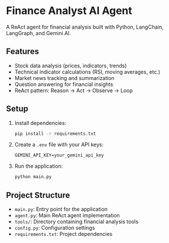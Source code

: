 # Finance Analyst AI Agent

A ReAct agent for financial analysis built with Python, LangChain, LangGraph, and Gemini AI.

## Features

- Stock data analysis (prices, indicators, trends)
- Technical indicator calculations (RSI, moving averages, etc.)
- Market news tracking and summarization
- Question answering for financial insights
- ReAct pattern: Reason → Act → Observe → Loop

## Setup

1. Install dependencies:
   ```bash
   pip install -r requirements.txt
   ```

2. Create a `.env` file with your API keys:
   ```
   GEMINI_API_KEY=your_gemini_api_key
   ```

3. Run the application:
   ```bash
   python main.py
   ```

## Project Structure

- `main.py`: Entry point for the application
- `agent.py`: Main ReAct agent implementation
- `tools/`: Directory containing financial analysis tools
- `config.py`: Configuration settings
- `requirements.txt`: Project dependencies
